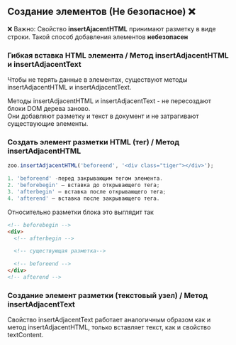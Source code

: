 ## Создание элементов  (Не безопасное) ❌

❌ Важно: Свойство **insertAjacentHTML** принимают разметку в виде строки. Такой способ добавления элементов **небезопасен**

### Гибкая вставка HTML элемента / Метод **insertAdjacentHTML** и **insertAdjacentText**

Чтобы не терять данные в элементах, существуют методы insertAdjacentHTML и insertAdjacentText.

Методы insertAdjacentHTML и insertAdjacentText - не пересоздают блоки DOM дерева заново. \
Они добавляют разметку и текст в документ и не затрагивают существующие элементы.

### Создать элемент разметки HTML (тег) / Метод insertAdjacentHTML

```javascript
zoo.insertAdjacentHTML('beforeend', '<div class="tiger"></div>');

1. 'beforeend' -перед закрывающим тегом элемента.
2. 'beforebegin' — вставка до открывающего тега;
3. 'afterbegin' — вставка после открывающего тега;
4. 'afterend' — вставка после закрывающего тега.
```

Относительно разметки блока это выглядит так

```html
<!-- beforebegin -->
<div>
  <!-- afterbegin -->

  <!-- существующая разметка-->

  <!-- beforeend -->
</div>
<!-- afterend -->
```

### Создание элемент разметки (текстовый узел) / Метод insertAdjacentText

Свойство insertAdjacentText работает аналогичным образом как и метод insertAdjacentHTML, только вставляет текст, как и свойство textContent.


